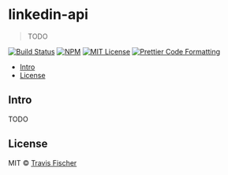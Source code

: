 # linkedin-api <!-- omit from toc -->

> TODO

<p>
  <a href="https://github.com/transitive-bullshit/linkedin-api/actions/workflows/main.yml"><img alt="Build Status" src="https://github.com/transitive-bullshit/linkedin-api/actions/workflows/main.yml/badge.svg" /></a>
  <a href="https://www.npmjs.com/package/linkedin-api"><img alt="NPM" src="https://img.shields.io/npm/v/linkedin-api.svg" /></a>
  <a href="https://github.com/transitive-bullshit/linkedin-api/blob/main/license"><img alt="MIT License" src="https://img.shields.io/badge/license-MIT-blue" /></a>
  <a href="https://prettier.io"><img alt="Prettier Code Formatting" src="https://img.shields.io/badge/code_style-prettier-brightgreen.svg" /></a>
</p>

- [Intro](#intro)
- [License](#license)

## Intro

TODO

## License

MIT © [Travis Fischer](https://x.com/transitive_bs)
